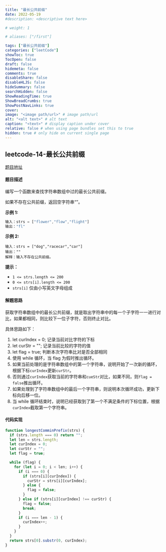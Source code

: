 ```yaml
---
title: "最长公共前缀"
date: 2022-05-19
#description: <descriptive text here>

# weight: 1

# aliases: ["/first"]

tags: ["最长公共前缀"]
categories: ["leetCode"]
showToc: true
TocOpen: false
draft: false
hidemeta: false
comments: true
disableShare: false
disableHLJS: false
hideSummary: false
searchHidden: false
ShowReadingTime: true
ShowBreadCrumbs: true
ShowPostNavLinks: true
cover:
image: "<image path/url>" # image path/url
alt: "<alt text>" # alt text
caption: "<text>" # display caption under cover
relative: false # when using page bundles set this to true
hidden: true # only hide on current single page
---
```


## leetcode-14-最长公共前缀

[题目地址](https://leetcode.cn/problems/longest-common-prefix/)

#### 题目描述

编写一个函数来查找字符串数组中过的最长公共前缀。

如果不存在公共前缀，返回空字符串“”。

**示例 1:**

```javascript
输入：strs = ["flower","flow","flight"]
输出："fl"
```

**示例 2:**

```
输入：strs = ["dog","racecar","car"]
输出：""
解释：输入不存在公共前缀。
```

**提示：**

- `1 <= strs.length <= 200`
- `0 <= strs[i].length <= 200`
- `strs[i]` 仅由小写英文字母组成

#### 解题思路

获取字符串数组中的最长公共前缀，就是取出字符串中的每一个子字符一一进行对比，如果都相同，则比较下一位子字符，否则终止对比。

具体思路如下：

1. let curIndex = 0; 记录当前对比字符的下标
2. let curStr = ""; 记录当前比较的字符的值
3. let flag = true; 判断本次字符串比对是否全部相同
4. 使用 while 循环，当 flag 为假时推出循环。
5. 如果当前处理的是字符串数组中的第一个字符串，说明开始了一次新的循环，根据下标`curIndex`更新`curStr`。
6. 否则通过`curIndex`获取当前的字符串和`cueStr`对比，如果不同，则`flag = false`推出循环。
7. 如果处理到了字符串数组中的最后一个字符串，则说明本次循环成功，更新下标向后移一位。
8. 当 while 循环结束时，说明已经获取到了第一个不满足条件的下标位置，根据`curIndex`截取第一个字符串。

#### 代码实现

```javascript
function longestComminPrefix(strs) {
  if (strs.length === 0) return "";
  let len = strs.length;
  let curIndex = 0;
  let curStr = "";
  let flag = true;

  while (flag) {
    for (let i = 0; i < len; i++) {
      if (i === 0) {
        if (strs[i][curIndex]) {
          curStr = strs[i][curIndex];
        } else {
          flag = false;
        }
      } else if (strs[i][curIndex] !== curStr) {
        flag = false;
        break;
      }
      if (i === len - 1) {
        curIndex++;
      }
    }
  }
  return strs[0].substr(0, curIndex);
}
```
